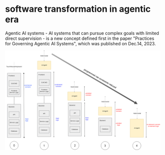 # software transformation in agentic era

Agentic AI systems - AI systems that can pursue complex goals with limited direct supervision - is a new concept defined first in the paper "Practices for Governing Agentic AI Systems", which was published on Dec.14, 2023.


![](attachments/agentic-software.png?raw=true)


